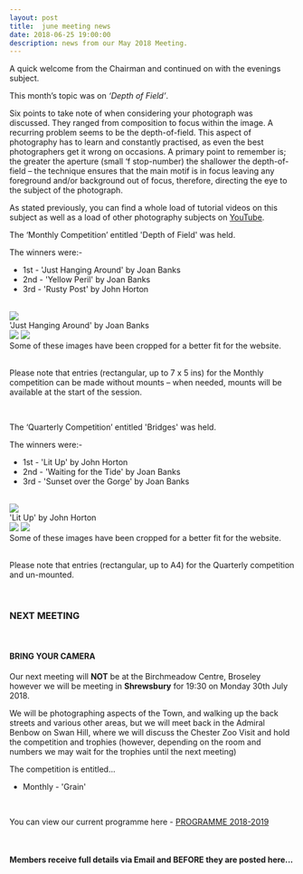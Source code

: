 ```yaml
---
layout: post
title:  june meeting news
date: 2018-06-25 19:00:00
description: news from our May 2018 Meeting.
---
```


A quick welcome from the Chairman and continued on with the evenings subject.

This month’s topic was on <i>‘Depth of Field’</i>.

Six points to take note of when considering your photograph was discussed. They ranged from composition to focus within the image. A recurring problem seems to be the depth-of-field. This aspect of photography has to learn and constantly practised, as even the best photographers get it wrong on occasions. A primary point to remember is; the greater the aperture (small ‘f stop-number) the shallower the depth-of-field – the technique ensures that the main motif is in focus leaving any foreground and/or background out of focus, therefore, directing the eye to the subject of the photograph.


As stated previously, you can find a whole load of tutorial videos on this subject as well as a load of other photography subjects on <a href="https://www.youtube.com/">YouTube</a>.

The ‘Monthly Competition’ entitled 'Depth of Field' was held.

The winners were:-

<ul>
	<li>1st - 'Just Hanging Around' by Joan Banks</li>
	<li>2nd - 'Yellow Peril' by Joan Banks</li>
	<li>3rd - 'Rusty Post' by John Horton</li>
</ul>

<br>

<div class="img_row">
	<img class="col three" src="{{ site.baseurl }}/assets/img/Hanging_Around.jpg">
</div>
<div class="col three caption">
	'Just Hanging Around' by Joan Banks
</div>

<div class="img_row">
	<img class="col two" src="{{ site.baseurl }}/assets/img/Yellow_Peril.jpg">
	<img class="col one" src="{{ site.baseurl }}/assets/img/Rusty_Post.jpg">
</div>
<div class="col three caption">
	Some of these images have been cropped for a better fit for the website.
</div>

<br>

Please note that entries (rectangular, up to 7 x 5 ins) for the Monthly competition can be made without mounts – when needed, mounts will be available at the start of the session. 

<br>

The ‘Quarterly Competition’ entitled 'Bridges' was held.

The winners were:-

<ul>
	<li>1st - 'Lit Up' by John Horton</li>
	<li>2nd - 'Waiting for the Tide' by Joan Banks</li>
	<li>3rd - 'Sunset over the Gorge' by Joan Banks</li>
</ul>

<br>

<div class="img_row">
	<img class="col three" src="{{ site.baseurl }}/assets/img/Lit_Up.jpg">
</div>
<div class="col three caption">
	'Lit Up' by John Horton
</div>

<div class="img_row">
	<img class="col two" src="{{ site.baseurl }}/assets/img/Waiting_For_The_Tide.jpg">
	<img class="col one" src="{{ site.baseurl }}/assets/img/Sunset_Over_The_Gorge.jpg">
</div>
<div class="col three caption">
	Some of these images have been cropped for a better fit for the website.
</div>

<br>

Please note that entries (rectangular, up to A4) for the Quarterly competition and un-mounted. 

<br>


### NEXT MEETING
<br>

#### BRING YOUR CAMERA

Our next meeting will <strong>NOT</strong> be at the Birchmeadow Centre, Broseley however we will be meeting in <strong>Shrewsbury</strong> for 19:30 on Monday 30th July 2018. 

We will be photographing aspects of the Town, and walking up the back streets and various other areas, but we will meet back in the Admiral Benbow on Swan Hill, where we will discuss the Chester Zoo Visit and hold the competition and trophies (however, depending on the room and numbers we may wait for the trophies until the next meeting)

The competition is entitled...
<ul>
<li>Monthly - 'Grain'</li>
</ul>

<br>

You can view our current programme here - <a href="{{ site.baseurl }}/programme/2018-02-01-Forward-Programme-2018-2019">PROGRAMME 2018-2019</a>

<br>

#### Members receive full details via Email and BEFORE they are posted here...

<br>